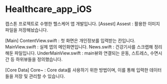 # Healthcare_app_iOS
캡스톤 프로젝트로 수행한 헬스케어 앱 개발입니다.
[Assest]
Assest : 활용한 이미지 파일을 저장해놨습니다. 

[Main]
ContentView.swift : 첫 화면은 개인정보를 입력받는 칸입니다.
MainView.swift : 실제 앱의 메인화면입니다.
News.swift : 건강기사를 스크랩해 정리해둔 파일입니다.
UnderMainView.swift : main뷰와 연결되는 운동, 스트레스, 수면시간 등 하위뷰들을 정의했습니다.

[Core Data]
Core~ : Core data를 사용하기 위한 방법이며, 이를 통해 입력한 데이터들을 저장 및 관리할 수 있습니다.

